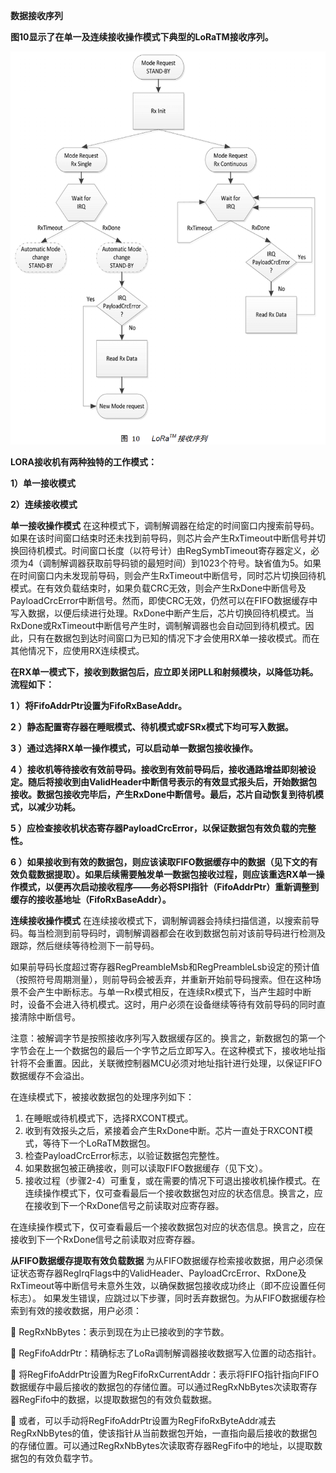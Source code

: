**数据接收序列**

**图10显示了在单一及连续接收操作模式下典型的LoRaTM接收序列。**



![1591806244](resource\1591806244.jpg)

**LORA接收机有两种独特的工作模式：**

**1）单一接收模式**

**2）连续接收模式**



**单一接收操作模式**
在这种模式下，调制解调器在给定的时间窗口内搜索前导码。如果在该时间窗口结束时还未找到前导码，则芯片会产生RxTimeout中断信号并切换回待机模式。时间窗口长度（以符号计）由RegSymbTimeout寄存器定义，必须为4（调制解调器获取前导码锁的最短时间）到1023个符号。缺省值为5。如果在时间窗口内未发现前导码，则会产生RxTimeout中断信号，同时芯片切换回待机模式。在有效负载结束时，如果负载CRC无效，则会产生RxDone中断信号及PayloadCrcError中断信号。然而，即使CRC无效，仍然可以在FIFO数据缓存中写入数据，以便后续进行处理。RxDone中断产生后，芯片切换回待机模式。当RxDone或RxTimeout中断信号产生时，调制解调器也会自动回到待机模式。因此，只有在数据包到达时间窗口为已知的情况下才会使用RX单一接收模式。而在其他情况下，应使用RX连续模式。



**在RX单一模式下，接收到数据包后，应立即关闭PLL和射频模块，以降低功耗。流程如下：**

**1 ）将FifoAddrPtr设置为FifoRxBaseAddr。**

**2 ）静态配置寄存器在睡眠模式、待机模式或FSRx模式下均可写入数据。**

**3 ）通过选择RX单一操作模式，可以启动单一数据包接收操作。**

**4 ）接收机等待接收有效前导码。接收到有效前导码后，接收通路增益即刻被设定。随后将接收到由ValidHeader中断信号表示的有效显式报头后，开始数据包接收。数据包接收完毕后，产生RxDone中断信号。最后，芯片自动恢复到待机模式，以减少功耗。**

**5 ）应检查接收机状态寄存器PayloadCrcError，以保证数据包有效负载的完整性。**

**6 ）如果接收到有效的数据包，则应该读取FIFO数据缓存中的数据（见下文的有效负载数据提取）。如果后续需要触发单一数据包接收过程，则应该重选RX单一操作模式，以便再次启动接收程序——务必将SPI指针（FifoAddrPtr）重新调整到缓存的接收基地址（FifoRxBaseAddr）。**



**连续接收操作模式**
在连续接收模式下，调制解调器会持续扫描信道，以搜索前导码。每当检测到前导码时，调制解调器都会在收到数据包前对该前导码进行检测及跟踪，然后继续等待检测下一前导码。

如果前导码长度超过寄存器RegPreambleMsb和RegPreambleLsb设定的预计值（按照符号周期测量），则前导码会被丢弃，并重新开始前导码搜索。但在这种场景不会产生中断标志。与单一Rx模式相反，在连续Rx模式下，当产生超时中断时，设备不会进入待机模式。这时，用户必须在设备继续等待有效前导码的同时直接清除中断信号。

注意：被解调字节是按照接收序列写入数据缓存区的。换言之，新数据包的第一个字节会在上一个数据包的最后一个字节之后立即写入。在这种模式下，接收地址指针将不会重置。因此，关联微控制器MCU必须对地址指针进行处理，以保证FIFO数据缓存不会溢出。



在连续模式下，被接收数据包的处理序列如下：
1. 在睡眠或待机模式下，选择RXCONT模式。
2. 收到有效报头之后，紧接着会产生RxDone中断。芯片一直处于RXCONT模式，等待下一个LoRaTM数据包。
3. 检查PayloadCrcError标志，以验证数据包完整性。
4. 如果数据包被正确接收，则可以读取FIFO数据缓存（见下文）。
5. 接收过程（步骤2-4）可重复，或在需要的情况下可退出接收机操作模式。在连续操作模式下，仅可查看最后一个接收数据包对应的状态信息。换言之，应在接收到下一个RxDone信号之前读取对应寄存器。



在连续操作模式下，仅可查看最后一个接收数据包对应的状态信息。换言之，应在接收到下一个RxDone信号之前读取对应寄存器。



**从FIFO数据缓存提取有效负载数据**
为从FIFO数据缓存检索接收数据，用户必须保证状态寄存器RegIrqFlags中的ValidHeader、PayloadCrcError、RxDone及RxTimeout等中断信号未意外生效，以确保数据包接收成功终止（即不应设置任何标志）。
如果发生错误，应跳过以下步骤，同时丢弃数据包。为从FIFO数据缓存检索到有效的接收数据，用户必须：

 RegRxNbBytes：表示到现在为止已接收到的字节数。

 RegFifoAddrPtr：精确标志了LoRa调制解调器接收数据写入位置的动态指针。

 将RegFifoAddrPtr设置为RegFifoRxCurrentAddr：表示将FIFO指针指向FIFO数据缓存中最后接收的数据包的存储位置。可以通过RegRxNbBytes次读取寄存器RegFifo中的数据，以提取数据包的有效负载数据。

 或者，可以手动将RegFifoAddrPtr设置为RegFifoRxByteAddr减去RegRxNbBytes的值，使该指针从当前数据包开始，一直指向最后接收的数据包的存储位置。可以通过RegRxNbBytes次读取寄存器RegFifo中的地址，以提取数据包的有效负载字节。



